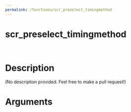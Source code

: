 ```yaml
---
permalink: /functions/scr_preselect_timingmethod
---
```

# scr_preselect_timingmethod  
&nbsp;  
# Description  
(No description provided. Feel free to make a pull request!) 
&nbsp;  
# Arguments


